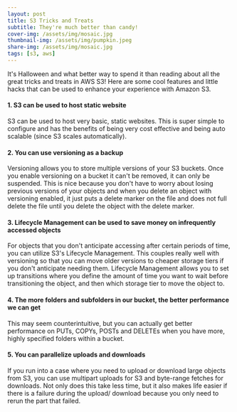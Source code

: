 ```yaml
---
layout: post
title: S3 Tricks and Treats 
subtitle: They're much better than candy!
cover-img: /assets/img/mosaic.jpg
thumbnail-img: /assets/img/pumpkin.jpeg
share-img: /assets/img/mosaic.jpg
tags: [s3, aws]
---
```


It's Halloween and what better way to spend it than reading about all the great tricks and treats in AWS S3! Here are some cool features and little hacks that can be used to enhance your experience with Amazon S3.

#### 1. S3 can be used to host static website
S3 can be used to host very basic, static websites. This is super simple to configure and has the benefits of being very cost effective and being auto scalable (since S3 scales automatically).

#### 2. You can use versioning as a backup
Versioning allows you to store multiple versions of your S3 buckets. Once you enable versioning on a bucket it can't be removed, it can only be suspended. This is nice because you don't have to worry about losing previous versions of your objects and when you delete an object with versioning enabled, it just puts a delete marker on the file and does not full delete the file until you delete the object with the delete marker.

#### 3. Lifecycle Management can be used to save money on infrequently accessed objects
For objects that you don't anticipate accessing after certain periods of time, you can utilize S3's Lifecycle Management. This couples really well with versioning so that you can move older versions to cheaper storage tiers if you don't anticipate needing them. Lifecycle Management allows you to set up transitions where you define the amount of time you want to wait before transitioning the object, and then which storage tier to move the object to.

#### 4. The more folders and subfolders in our bucket, the better performance we can get
This may seem counterintuitive, but you can actually get better performance on PUTs, COPYs, POSTs and DELETEs when you have more, highly specified folders within a bucket.

#### 5. You can parallelize uploads and downloads
If you run into a case where you need to upload or download large objects from S3, you can use multipart uploads for S3 and byte-range fetches for downloads. Not only does this take less time, but it also makes life easier if there is a failure during the upload/ download because you only need to rerun the part that failed.